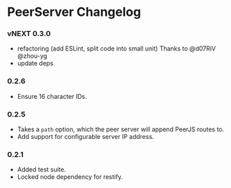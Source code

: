 # PeerServer Changelog

### vNEXT 0.3.0

* refactoring (add ESLint, split code into small unit) Thanks to @d07RiV @zhou-yg
* update deps

### 0.2.6

* Ensure 16 character IDs.

### 0.2.5

* Takes a `path` option, which the peer server will append PeerJS routes to.
* Add support for configurable server IP address.

### 0.2.1

* Added test suite.
* Locked node dependency for restify.
